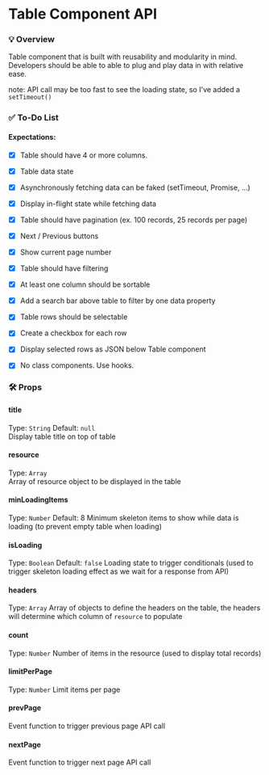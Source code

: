 # Table Component API

### 💡 Overview

Table component that is built with reusability and modularity in mind.
Developers should be able to able to plug and play data in with relative ease.

note: API call may be too fast to see the loading state, so I've added a `setTimeout()`

### ✅ To-Do List

#### Expectations:

- [x] Table should have 4 or more columns.
- [x] Table data state
      <br>
- [x] Asynchronously fetching data can be faked (setTimeout, Promise, …)
- [x] Display in-flight state while fetching data
      <br>

- [x] Table should have pagination (ex. 100 records, 25 records per page)
- [x] Next / Previous buttons
      <br>

- [x] Show current page number
- [x] Table should have filtering
- [x] At least one column should be sortable
      <br>
- [x] Add a search bar above table to filter by one data property
- [x] Table rows should be selectable
- [x] Create a checkbox for each row
- [x] Display selected rows as JSON below Table component
- [x] No class components. Use hooks.

### 🛠 Props

#### title

Type: `String`
Default: `null`
<br/>
Display table title on top of table

#### resource

Type: `Array`
<br/>
Array of resource object to be displayed in the table

#### minLoadingItems

Type: `Number`
Default: 8
Minimum skeleton items to show while data is loading (to prevent empty table when loading)

#### isLoading

Type: `Boolean`
Default: `false`
Loading state to trigger conditionals (used to trigger skeleton loading effect as we wait for a response from API)

#### headers

Type: `Array`
Array of objects to define the headers on the table, the headers will determine which column of `resource` to populate

#### count

Type: `Number`
Number of items in the resource (used to display total records)

#### limitPerPage

Type: `Number`
Limit items per page

#### prevPage

Event function to trigger previous page API call

#### nextPage

Event function to trigger next page API call
